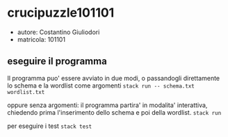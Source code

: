 # crucipuzzle101101

- autore: Costantino Giuliodori
- matricola: 101101

## eseguire il programma

Il programma puo' essere avviato in due modi, o passandogli direttamente lo schema e la wordlist come argomenti
`stack run -- schema.txt wordlist.txt`

oppure senza argomenti: il programma partira' in modalita' interattiva, chiedendo prima l'inserimento dello schema e poi della wordlist.
`stack run`

per eseguire i test `stack test`